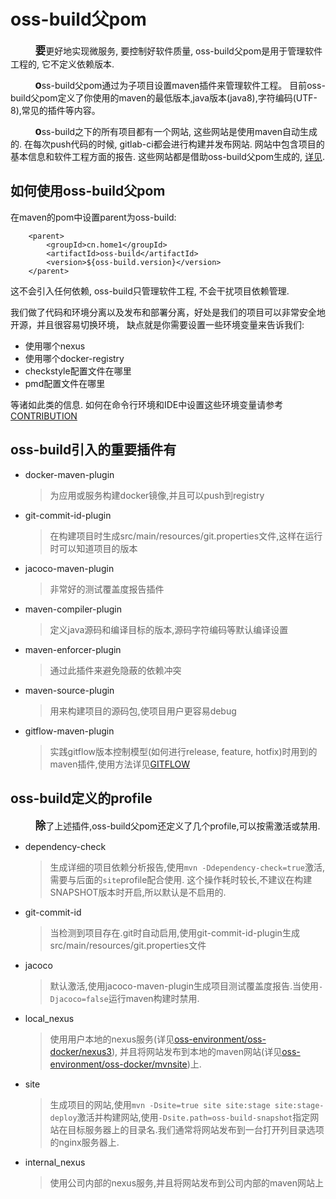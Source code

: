 
# oss-build父pom

&nbsp;&nbsp;&nbsp;&nbsp;&nbsp;&nbsp;&nbsp;&nbsp;&nbsp;&nbsp;<big>**要**</big>更好地实现微服务, 要控制好软件质量, 
oss-build父pom是用于管理软件工程的, 它不定义依赖版本.

&nbsp;&nbsp;&nbsp;&nbsp;&nbsp;&nbsp;&nbsp;&nbsp;&nbsp;&nbsp;<big>**o**</big>ss-build父pom通过为子项目设置maven插件来管理软件工程。
目前oss-build父pom定义了你使用的maven的最低版本,java版本(java8),字符编码(UTF-8),常见的插件等内容。

&nbsp;&nbsp;&nbsp;&nbsp;&nbsp;&nbsp;&nbsp;&nbsp;&nbsp;&nbsp;<big>**o**</big>ss-build之下的所有项目都有一个网站, 
这些网站是使用maven自动生成的. 在每次push代码的时候, gitlab-ci都会进行构建并发布网站. 网站中包含项目的基本信息和软件工程方面的报告.
这些网站都是借助oss-build父pom生成的, [详见](MVNSITE.html).

## 如何使用oss-build父pom

在maven的pom中设置parent为oss-build:

        <parent>
            <groupId>cn.home1</groupId>
            <artifactId>oss-build</artifactId>
            <version>${oss-build.version}</version>
        </parent>

这不会引入任何依赖, oss-build只管理软件工程, 不会干扰项目依赖管理.

我们做了代码和环境分离以及发布和部署分离，好处是我们的项目可以非常安全地开源，并且很容易切换环境，
缺点就是你需要设置一些环境变量来告诉我们:

+ 使用哪个nexus
+ 使用哪个docker-registry
+ checkstyle配置文件在哪里
+ pmd配置文件在哪里

等诸如此类的信息.
如何在命令行环境和IDE中设置这些环境变量请参考[CONTRIBUTION](./CONTRIBUTION.html)

## oss-build引入的重要插件有

+ docker-maven-plugin
    > 为应用或服务构建docker镜像,并且可以push到registry

+ git-commit-id-plugin
    > 在构建项目时生成src/main/resources/git.properties文件,这样在运行时可以知道项目的版本

+ jacoco-maven-plugin
    > 非常好的测试覆盖度报告插件

+ maven-compiler-plugin
    > 定义java源码和编译目标的版本,源码字符编码等默认编译设置

+ maven-enforcer-plugin
    > 通过此插件来避免隐蔽的依赖冲突

+ maven-source-plugin
    > 用来构建项目的源码包,使项目用户更容易debug

+ gitflow-maven-plugin
    > 实践gitflow版本控制模型(如何进行release, feature, hotfix)时用到的maven插件,使用方法详见[GITFLOW](GITFLOW.html)

## oss-build定义的profile

&nbsp;&nbsp;&nbsp;&nbsp;&nbsp;&nbsp;&nbsp;&nbsp;&nbsp;&nbsp;<big>**除**</big>了上述插件,oss-build父pom还定义了几个profile,可以按需激活或禁用.

+ dependency-check
    > 生成详细的项目依赖分析报告,使用`mvn -Ddependency-check=true`激活,需要与后面的`site`profile配合使用.
    这个操作耗时较长,不建议在构建SNAPSHOT版本时开启,所以默认是不启用的.

+ git-commit-id
    > 当检测到项目存在.git时自动启用,使用git-commit-id-plugin生成src/main/resources/git.properties文件

+ jacoco
    > 默认激活,使用jacoco-maven-plugin生成项目测试覆盖度报告.当使用`-Djacoco=false`运行maven构建时禁用.

+ local_nexus
    > 使用用户本地的nexus服务(详见[oss-environment/oss-docker/nexus3](../oss-environment/OSS_DOCKER_LOCALNEXUS.html)),
    并且将网站发布到本地的maven网站(详见[oss-environment/oss-docker/mvnsite](../oss-environment/OSS_DOCKER_MVNSITE.html))上.

+ site
    > 生成项目的网站,使用`mvn -Dsite=true site site:stage site:stage-deploy`激活并构建网站,使用`-Dsite.path=oss-build-snapshot`指定网站在目标服务器上的目录名.我们通常将网站发布到一台打开列目录选项的nginx服务器上.

+ internal_nexus
    > 使用公司内部的nexus服务,并且将网站发布到公司内部的maven网站上
